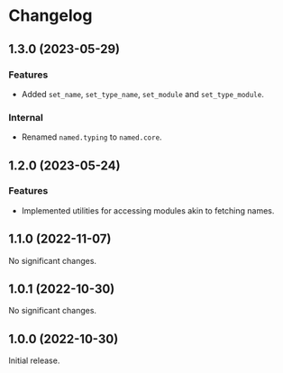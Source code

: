 # Changelog

<!-- changelogging: start -->

## 1.3.0 (2023-05-29)

### Features

- Added `set_name`, `set_type_name`, `set_module` and `set_type_module`.

### Internal

- Renamed `named.typing` to `named.core`.

## 1.2.0 (2023-05-24)

### Features

- Implemented utilities for accessing modules akin to fetching names.

## 1.1.0 (2022-11-07)

No significant changes.

## 1.0.1 (2022-10-30)

No significant changes.

## 1.0.0 (2022-10-30)

Initial release.
